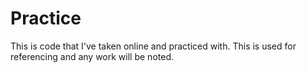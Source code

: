 Practice
========

This is code that I've taken online and practiced with. This is used for referencing and any work will be noted.
